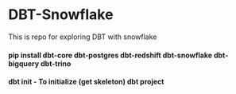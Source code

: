 # DBT-Snowflake
This is repo for exploring DBT with snowflake


#### pip install dbt-core dbt-postgres dbt-redshift dbt-snowflake dbt-bigquery dbt-trino 
#### dbt init <project-name> - To initialize (get skeleton) dbt project
